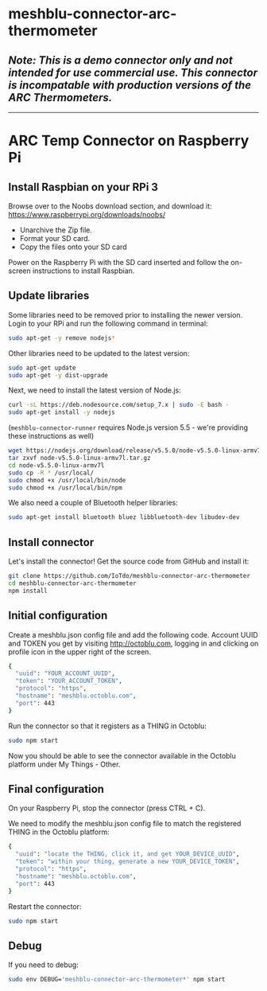 # meshblu-connector-arc-thermometer

## _**Note: This is a demo connector only and not intended for use commercial use. This connector is incompatable with production versions of the ARC Thermometers.**_
---

# ARC Temp Connector on Raspberry Pi

## Install Raspbian on your RPi 3

Browse over to the Noobs download section, and download it:
https://www.raspberrypi.org/downloads/noobs/

- Unarchive the Zip file.
- Format your SD card.
- Copy the files onto your SD card

Power on the Raspberry Pi with the SD card inserted and follow the on-screen instructions to install Raspbian.

## Update libraries

Some libraries need to be removed prior to installing the newer version.
Login to your RPi and run the following command in terminal:

```bash
sudo apt-get -y remove nodejs*
```

Other libraries need to be updated to the latest version:

```bash
sudo apt-get update
sudo apt-get -y dist-upgrade
```

Next, we need to install the latest version of Node.js:

```bash
curl -sL https://deb.nodesource.com/setup_7.x | sudo -E bash -
sudo apt-get install -y nodejs
```

(`meshblu-connector-runner` requires Node.js version 5.5 - we're providing these instructions as well)
```bash
wget https://nodejs.org/download/release/v5.5.0/node-v5.5.0-linux-armv7l.tar.gz
tar zxvf node-v5.5.0-linux-armv7l.tar.gz
cd node-v5.5.0-linux-armv7l
sudo cp -R * /usr/local/
sudo chmod +x /usr/local/bin/node
sudo chmod +x /usr/local/bin/npm
```

We also need a couple of Bluetooth helper libraries:

```bash
sudo apt-get install bluetooth bluez libbluetooth-dev libudev-dev
```

## Install connector

Let's install the connector! Get the source code from GitHub and install it:

```bash
git clone https://github.com/IoTdo/meshblu-connector-arc-thermometer
cd meshblu-connector-arc-thermometer
npm install
```

## Initial configuration

Create a meshblu.json config file and add the following code. Account UUID and TOKEN you get by visiting http://octoblu.com, logging in and clicking on profile icon in the upper right of the screen.

```bash
{
  "uuid": "YOUR_ACCOUNT_UUID",
  "token": "YOUR_ACCOUNT_TOKEN",
  "protocol": "https",
  "hostname": "meshblu.octoblu.com",
  "port": 443
}
```

Run the connector so that it registers as a THING in Octoblu: 

```bash
sudo npm start
```

Now you should be able to see the connector available in the Octoblu platform under My Things - Other.

## Final configuration

On your Raspberry Pi, stop the connector (press CTRL + C).

We need to modify the meshblu.json config file to match the registered THING in the Octoblu platform:

```bash
{
  "uuid": "locate the THING, click it, and get YOUR_DEVICE_UUID",
  "token": "within your thing, generate a new YOUR_DEVICE_TOKEN",
  "protocol": "https",
  "hostname": "meshblu.octoblu.com",
  "port": 443
}
```

Restart the connector: 

```bash
sudo npm start
```

## Debug

If you need to debug:

```bash
sudo env DEBUG='meshblu-connector-arc-thermometer*' npm start
```
